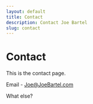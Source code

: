 ```yaml
---
layout: default
title: Contact
description: Contact Joe Bartel
slug: contact
---
```

# Contact

This is the contact page. 

Email - Joe@JoeBartel.com

What else?